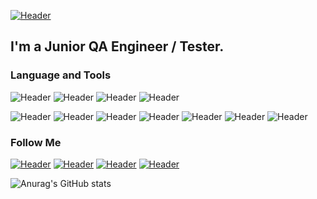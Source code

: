 [![Header](https://media.proglib.io/wp-uploads/2017/09/qa-2-min.png)](https://github.com/Googinot)
## I'm a Junior QA Engineer / Tester. 

### Language and Tools
![Header](https://img.shields.io/badge/Python-090909?style=for-the-badge&logo=python&logoColor=4B8BBE)
![Header](https://img.shields.io/badge/JavaScript-090909?style=for-the-badge&logo=JavaScript&logoColor=F0DB4F)
![Header](https://img.shields.io/badge/HTML-090909?style=for-the-badge&logo=html5&logoColor=E34C26)
![Header](https://img.shields.io/badge/CSS-090909?style=for-the-badge&logo=css3&logoColor=FF8A27)

![Header](https://img.shields.io/badge/Postman-090909?style=for-the-badge&logo=postman&logoColor=f76935)
![Header](https://img.shields.io/badge/Github-090909?style=for-the-badge&logo=github&logoColor=8cc4d7)
![Header](https://img.shields.io/badge/Figma-090909?style=for-the-badge&logo=figma&logoColor=7d5fa6)
![Header](https://img.shields.io/badge/Postgre_SQL-090909?style=for-the-badge&logo=PostgreSQL&logoColor=3BA1BD)
![Header](https://img.shields.io/badge/DevTools-090909?style=for-the-badge&logo=googlechrome&logoColor=2674f2)
![Header](https://img.shields.io/badge/Android_Studio-090909?style=for-the-badge&logo=androidstudio&logoColor=3ad07d)
![Header](https://img.shields.io/badge/Visual_Studio_Code-090909?style=for-the-badge&logo=VisualStudioCode&logoColor=0078d7)

### Follow Me
[![Header](https://img.shields.io/badge/Instagram-090909?style=for-the-badge&logo=instagram&logoColor=9939a3)](https://www.instagram.com/googinot)
[![Header](https://img.shields.io/badge/Telegram-090909?style=for-the-badge&logo=telegram&logoColor=31a5db)](https://t.me/ArkadiySafronov)
[![Header](https://img.shields.io/badge/Twitter-090909?style=for-the-badge&logo=twitter&logoColor=1c96e8)](https://twitter.com/googinot)
[![Header](https://img.shields.io/badge/Linkedin-090909?style=for-the-badge&logo=linkedin&logoColor=0073b1)](https://www.linkedin.com/in/arkadiy-safronov-1050a121a/)

![Anurag's GitHub stats](https://github-readme-stats.vercel.app/api?username=googinot&show_icons=true&theme=radical)
